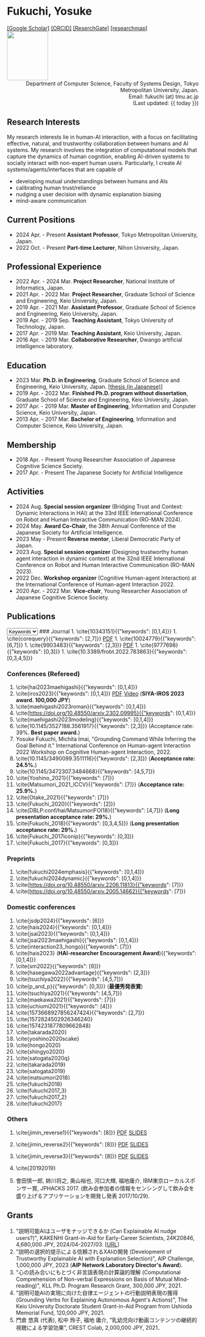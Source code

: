 <div id="header" class="clearfix">
<h1 id="my_name"> Fukuchi, Yosuke</h1>
<div id="header_right">
<a href="https://scholar.google.co.jp/citations?user=If95M5sAAAAJ">[Google Scholar]</a>
<a href="https://orcid.org/0000-0002-7514-9040">[ORCID]</a>
<a href="https://www.researchgate.net/profile/Yosuke-Fukuchi">[ReserchGate]</a>
<a href="https://researchmap.jp/fuku5">[researchmap]</a>
<br>
<img src="https://scholar.googleusercontent.com/citations?view_op=view_photo&user=If95M5sAAAAJ&citpid=3" height="128" width="108">
</div>
</div>

<div style="text-align: right;">
Department of Computer Science, Faculty of Systems Design, Tokyo Metropolitan University, Japan.<br>
Email: fukuchi (at) tmu.ac.jp <br>
(Last updated: {{  today  }})
</div>

## Research Interests
My research interests lie in human-AI interaction, with a focus on facilitating effective, natural, and trustworthy collaboration between humans and AI systems.
My research involves the integration of computational models that capture the dynamics of human cognition, enabling AI-driven systems to socially interact with non-expert human users.
Particularly, I create AI systems/agents/interfaces that are capable of
  - developing mutual understandings between humans and AIs 
  - calibrating human trust/reliance
  - nudging a user decision with dynamic explanation biasing
  - mind-aware communication

## Current Positions
- 2024 Apr. - Present **Assistant Professor**, Tokyo Metropolitan University, Japan.
- 2022 Oct. - Present **Part-time Lecturer**, Nihon University, Japan.


## Professional Experience
- 2022 Apr. - 2024 Mar. **Project Researcher**, National Institute of Informatics, Japan.
- 2021 Apr. - 2022 Mar. **Project Researcher**, Graduate School of Science and Engineering, Keio University, Japan.
- 2019 Apr. - 2021 Mar. **Assistant Professor**, Graduate School of Science and Engineering, Keio University, Japan.
- 2019 Apr. - 2019 Sep. **Teaching Assistant**, Tokyo University of Technology, Japan.
- 2017 Apr. - 2019 Mar. **Teaching Assistant**, Keio University, Japan.
- 2016 Apr. - 2019 Mar. **Collaborative Researcher**, Dwango artificial intelligence laboratory.


## Education
- 2023 Mar. **Ph.D. in Engineering**, Graduate School of Science and Engineering, Keio University, Japan. [<a href="/phd_thesis.html">thesis (in Japanese)</a>]
- 2019 Apr. - 2022 Mar. **Finished Ph.D. program without dissertation**, Graduate School of Science and Engineering, Keio University, Japan.
- 2017 Apr. - 2019 Mar. **Master of Engineering**, Information and Conputer Science, Keio University, Japan.
- 2013 Apr. - 2017 Mar. **Bachelor of Engineering**, Information and Computer Science, Keio University, Japan.


## Membership
- 2018 Apr. - Present Young Researcher Association of Japanese Cognitive Science Society.
- 2017 Apr. - Present The Japanese Society for Artificial Intelligence



## Activities
- 2024 Aug. **Special session organizer** (Bridging Trust and Context: Dynamic Interactions in HAI) at the 33rd IEEE International Conference on Robot and Human Interactive Communication (RO-MAN 2024).
- 2024 May. **Award Co-Chair**, the 38th Annual Conference of the Japanese Society for Artificial Intelligence.
- 2023 May - Present **Reverse mentor**,  Liberal Democratic Party of Japan.
- 2023 Aug. **Special session organizer** (Designing trustworthy human agent interaction in dynamic context) at the 32nd IEEE International Conference on Robot and Human Interactive Communication (RO-MAN 2023).
- 2022 Dec. **Workshop organizer** (Cognitive Human-agent Interaction) at the International Conference of Human-agent Interaction 2022. 
- 2020 Apr. - 2022 Mar. **Vice-chair**, Young Researcher Association of Japanese Cognitive Science Society.


## Publications
<div id="data-const" style="display:none;" data-keyword-list='["Explainable AI", "AI Reliability Communication", "Intelligent UI", "Reinforcement learning", "Cognitive modeling", "Theory of mind", "Education", "Dialogue and context", "Policy making"]'></div>
<select id="keyword-selector" size="1">
<option value="">Keywords</option>
</select>
<!-- 
  keywords: 
  [(0, 'Explainable AI'), (1, 'AI Reliability Communication'), (2, 'Intelligent UI'), (3, 'Reinforcement learning'), (4, 'Cognitive modeling'), (5, 'Theory of mind'), (6, 'Education'), (7, 'Dialogue and context')]
-->
### Journal
1. \cite{10343151}{{"keywords": [0,1,4]}}
1. \cite{corequery}{{"keywords": [2,7]}} <a href="https://drive.google.com/file/d/1fWg1RUwhl5z8XPBQUCxBctV1O8SPNr-P/view?usp=sharing">PDF</a>
1. \cite{10024779}{{"keywords": [6,7]}}
1. \cite{9903483}{{"keywords": [2,3]}} <a href="https://drive.google.com/file/d/15gIiAU_cUPUeTjXJDpDe0PEXJ9nE_Id9/view?usp=sharing">PDF</a>
1. \cite{9777698}{{"keywords": [0,3]}}
1. \cite{10.3389/frobt.2022.783863}{{"keywords": [0,3,4,5]}}


### Conferences (Refereed)
1. \cite{hai2023maehigashi}{{"keywords": [0,1,4]}}
1. \cite{iros2023}{{"keywords": [0,1,4]}} <a href="https://drive.google.com/file/d/1DO4z8m2zwKzlRVqFsWJZucYpXdz5jC9D/view?usp=sharing">PDF</a> <a href="https://drive.google.com/file/d/1Dbnzoq3CQYGCWkARIxozvI_hk6rgCpz9/view?usp=sharing">Video</a> (<strong>SIYA-IROS 2023 award. 100,000 JPY</strong>)
1. \cite{maehigashi2023roman}{{"keywords": [0,1,4]}}
1. \cite{https://doi.org/10.48550/arxiv.2302.09995}{{"keywords": [0,1,4]}}
1. \cite{maehigashi2023modeling}{{"keywords": [0,1,4]}}
1. \cite{10.1145/3527188.3561917}{{"keywords": [2,3]}} (Acceptance rate: 39%. <strong>Best paper award.</strong>)
1. <span class="underdot">Yosuke Fukuchi</span>, Michita Imai, "Grounding Command While Inferring the Goal Behind it." International Conference on Human-agent Interaction 2022 Workshop on Cognitive Human-agent Interaction, 2022.
1. \cite{10.1145/3490099.3511116}{{"keywords": [2,3]}} (<strong>Acceptance rate: 24.5%.</strong>)
1. \cite{10.1145/3472307.3484668}{{"keywords": [4,5,7]}}
1. \cite{Yoshino_2021}{{"keywords": [7]}}
1. \cite{Matsumori_2021_ICCV}{{"keywords": [7]}} (<strong>Acceptance rate: 25.9%.</strong>)
1. \cite{Otake_2021}{{"keywords": [7]}}
1. \cite{Fukuchi_2020}{{"keywords": [2]}}
1. \cite{DBLP:conf/hai/MatsumoriFOI18}{{"keywords": [4,7]}} (<strong>Long presentation acceptance rate: 29%.</strong>)
1. \cite{Fukuchi_2018}{{"keywords": [0,3,4,5]}} (<strong>Long presentation acceptance rate: 29%.</strong>)
1. \cite{Fukuchi_2017iconip}{{"keywords": [0,3]}}
1. \cite{Fukuchi_2017}{{"keywords": [0,3]}}




### Preprints
1. \cite{fukuchi2024emphasis}{{"keywords": [0,1,4]}}
1. \cite{fukuchi2024dynamic}{{"keywords": [0,1,4]}}
1. \cite{https://doi.org/10.48550/arxiv.2206.11813}{{"keywords": [7]}}
1. \cite{https://doi.org/10.48550/arxiv.2005.14662}{{"keywords": [7]}}


### Domestic conferences
1. \cite{jsdp2024}{{"keywords": [6]}} 
1. \cite{hais2024}{{"keywords": [0,1,4]}}
1. \cite{jsai2023}{{"keywords": [0,1,4]}}
1. \cite{jsai2023maehigashi}{{"keywords": [0,1,4]}}
1. \cite{interaction23_hongo}{{"keywords": [7]}}
1. \cite{hais2023} (<strong>HAI-researcher Encouragement Award</strong>){{"keywords": [0,1,4]}}
1. \cite{sm2022}{{"keywords": [6]}}
1. \cite{hasegawa2022advantage}{{"keywords": [2,3]}}
1. \cite{tsuchiya2022}{{"keywords": [4,5,7]}}
1. \cite{p_and_p}{{"keywords": [0,3]}} (<strong>最優秀発表賞</strong>)
1. \cite{tsuchiya2021}{{"keywords": [4,5,7]}}
1. \cite{maekawa2021}{{"keywords": [7]}}
1. \cite{uchiumi2021}{{"keywords": [4]}}
1. \cite{1573668927856247424}{{"keywords": [2,7]}}
1. \cite{1572824502926346240}
1. \cite{1574231877809662848}
1. \cite{takarada2020}
1. \cite{yoshino2020scake}
1. \cite{hongo2020}
1. \cite{shingyo2020}
1. \cite{satogata2020q}
1. \cite{takarada2019}
1. \cite{satogata2019}
1. \cite{matsumori2018}
1. \cite{fukuchi2018}
1. \cite{fukuchi2017_3}
1. \cite{fukuchi2017_2}
1. \cite{fukuchi2017}



### Others
1. \cite{jimin_reverse1}{{"keywords": [8]}} <a href="/files/206994_1.pdf#page=8">PDF</a>  <a href="/files/206994_2.pdf#page=1">SLIDES</a>
1. \cite{jimin_reverse2}{{"keywords": [8]}} <a href="/files/206994_1.pdf#page=27">PDF</a> <a href="/files/206994_2.pdf#page=11">SLIDES</a>
1. \cite{jimin_reverse3}{{"keywords": [8]}} <a href="/files/206994_1.pdf#page=54">PDF</a> <a href="/files/206994_2.pdf#page=35">SLIDES</a>

1. \cite{20192019}
1. 會田慎一郎, 姉川将之, 奥山裕也, 河口大輝, <span class="underdot">福地庸介</span>, IBM東京ローカルスポンサー賞,  JPHACKS 2017. (飲み会参加者の情報をセンシングして飲み会を盛り上げるアプリケーションを開発し発表 2017/10/29).







## Grants
1. "説明可能AIはユーザをナッジできるか (Can Explainable AI nudge users?)", KAKENHI Grant-in-Aid for Early-Career Scientists, 24K20846, 4,680,000 JPY, 2024/04-2027/03. [<a href="https://kaken.nii.ac.jp/grant/KAKENHI-PROJECT-24K20846/">URL</a>]
1. "説明の選択的提示による信頼されるXAIの開発 (Development of Trustworthy Explainable AI with Explanation Selection)", AIP Challenge, 1,000,000 JPY, 2023 (<strong>AIP Network Laboratory Director's Award</strong>).
1. "心の読み合いにもとづく非言語表現の計算論的理解 (Computational Comprehension of Non-verbal Expressions on Basis of Mutual Mind-reading)", KLL Ph.D. Program Research Grant, 300,000 JPY, 2021.
1. "説明可能AIの実現に向けた自律エージェントの行動説明表現の獲得 (Grounding Verbs for Explaining Autonomous Agent's Actions)", The Keio University Doctorate Student Grant-in-Aid Program from Ushioda Memorial Fund, 120,000 JPY, 2021.
1. 門倉 悠真 (代表), 松中 玲子, 福地 庸介, ”乳幼児向け動画コンテンツの継続的視聴による学習効果”, CREST Colab, 2,000,000 JPY, 2021．




<script>
// Highlights items with keyword
var keywords = $("#data-const").data()["keywordList"];
var keyword_selector = $("#keyword-selector");

function display_selected_publications(keyword) {
  $('.publication_element').each(function() {
      var data = $(this).data();
      if (("keywords" in data) && data['keywords'].includes(keyword)) {
        $(this).css("background-color", "#FFEF6E");
      }
  });
    
}
function reset_publication_selection() {
  $('.publication_element').each(function() {
      $(this).css("background-color", "");
  });
}
keyword_selector.change(function(){
  var val = $(this).val();
  reset_publication_selection();
  if (val != "") {
    display_selected_publications(parseInt(val));
  }
});

for (i in keywords) {
  console.log(keywords[i]);
  option = $("<option>").val(i).text(keywords[i]);
  keyword_selector.append(option);
}
</script>

